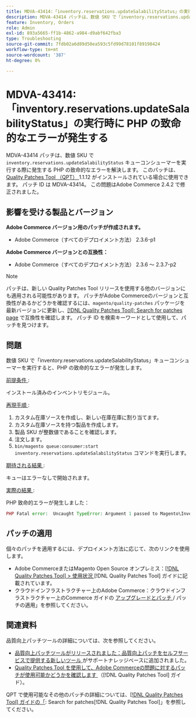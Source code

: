 ```yaml
---
title: MDVA-43414:「inventory.reservations.updateSalabilityStatus」の実行時に PHP の致命的なエラーが発生する
description: MDVA-43414 パッチは、数値 SKU で「inventory.reservations.updateSalabilityStatus」キューコンシューマーを実行したときに発生する PHP の致命的なエラーを解決します。 このパッチは、[Quality Patches Tool （QPT） ] （https://experienceleague.adobe.com/ja/docs/commerce-operations/tools/quality-patches-tool/quality-patches-tool-to-self-serve-quality-patches） 1.1.12 がインストールされている場合に利用できます。 パッチ ID は MDVA-43414。 この問題はAdobe Commerce 2.4.2 で修正されました。
feature: Inventory, Orders
role: Admin
exl-id: 893a5665-ff1b-4862-a984-d9abf642fba3
type: Troubleshooting
source-git-commit: 7fdb02a6d89d50ea593c5fd99d78101f89198424
workflow-type: tm+mt
source-wordcount: '387'
ht-degree: 0%

---
```


# MDVA-43414:「inventory.reservations.updateSalabilityStatus」の実行時に PHP の致命的なエラーが発生する

MDVA-43414 パッチは、数値 SKU で `inventory.reservations.updateSalabilityStatus` キューコンシューマーを実行する際に発生する PHP の致命的なエラーを解決します。 このパッチは、[Quality Patches Tool （QPT） ](https://experienceleague.adobe.com/ja/docs/commerce-operations/tools/quality-patches-tool/quality-patches-tool-to-self-serve-quality-patches)1.1.12 がインストールされている場合に使用できます。 パッチ ID は MDVA-43414。 この問題はAdobe Commerce 2.4.2 で修正されました。

## 影響を受ける製品とバージョン

**Adobe Commerce バージョン用のパッチが作成されます。**

* Adobe Commerce（すべてのデプロイメント方法） 2.3.6-p1

**Adobe Commerce バージョンとの互換性：**

* Adobe Commerce（すべてのデプロイメント方法） 2.3.6 ～ 2.3.7-p2

>[!NOTE]
>
>パッチは、新しい Quality Patches Tool リリースを使用する他のバージョンにも適用される可能性があります。 パッチがAdobe Commerceのバージョンと互換性があるかどうかを確認するには、`magento/quality-patches` パッケージを最新バージョンに更新し、[[!DNL Quality Patches Tool]: Search for patches page](https://experienceleague.adobe.com/ja/docs/commerce-operations/tools/quality-patches-tool/quality-patches-tool-to-self-serve-quality-patches) で互換性を確認します。 パッチ ID を検索キーワードとして使用して、パッチを見つけます。

## 問題

数値 SKU で「inventory.reservations.updateSalabilityStatus」キューコンシューマーを実行すると、PHP の致命的なエラーが発生します。

<u> 前提条件 </u>:

インストール済みのインベントリモジュール。

<u> 再現手順 </u>:

1. カスタム在庫ソースを作成し、新しい在庫在庫に割り当てます。
1. カスタム在庫ソースを持つ製品を作成します。
1. 製品 SKU が整数値であることを確認します。
1. 注文します。
1. `bin/magento queue:consumer:start inventory.reservations.updateSalabilityStatus` コマンドを実行します。

<u> 期待される結果 </u>:

キューはエラーなしで開始されます。

<u> 実際の結果 </u>:

PHP 致命的エラーが発生しました：

```PHP
PHP Fatal error:  Uncaught TypeError: Argument 1 passed to Magento\InventoryIndexer\Model\Queue\UpdateIndexSalabilityStatus\IndexProcessor::getIndexSalabilityStatus() must be of the type string, int given, called in /vendor/magento/module-inventory-indexer/Model/Queue/UpdateIndexSalabilityStatus/IndexProcessor.php on line 119 and defined in /vendor/magento/module-inventory-indexer/Model/Queue/UpdateIndexSalabilityStatus/IndexProcessor.php:136
```

## パッチの適用

個々のパッチを適用するには、デプロイメント方法に応じて、次のリンクを使用します。

* Adobe CommerceまたはMagento Open Source オンプレミス：[[!DNL Quality Patches Tool] > 使用状況 ](/help/tools/quality-patches-tool/usage.md) [!DNL Quality Patches Tool] ガイドに記載されています。
* クラウドインフラストラクチャー上のAdobe Commerce：クラウドインフラストラクチャー上のCommerce ガイドの [ アップグレードとパッチ ](https://experienceleague.adobe.com/docs/commerce-cloud-service/user-guide/develop/upgrade/apply-patches.html?lang=ja)/ パッチの適用」を参照してください。

## 関連資料

品質向上パッチツールの詳細については、次を参照してください。

* [ 品質向上パッチツールがリリースされました：品質向上パッチをセルフサービスで提供する新しいツール ](https://experienceleague.adobe.com/ja/docs/commerce-operations/tools/quality-patches-tool/quality-patches-tool-to-self-serve-quality-patches) がサポートナレッジベースに追加されました。
* [Quality Patches Tool を使用して、Adobe Commerceの問題に対するパッチが使用可能かどうかを確認します ](/help/tools/quality-patches-tool/patches-available-in-qpt/check-patch-for-magento-issue-with-magento-quality-patches.md) （[!DNL Quality Patches Tool] ガイド）。

QPT で使用可能なその他のパッチの詳細については、[[!DNL Quality Patches Tool] ガイドの「](https://experienceleague.adobe.com/tools/commerce-quality-patches/index.html?lang=ja): Search for patches[!DNL Quality Patches Tool]」を参照してください。
